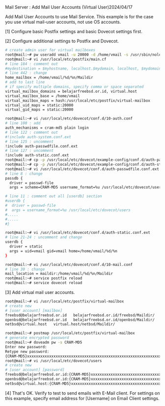 Mail Server : Add Mail User Accounts (Virtual User)2024/04/17
 	
Add Mail User Accounts to use Mail Service. This example is for the case you use virtual mail-user accounts, not use OS accounts.

[1]	Configure basic Postfix settings and basic Dovecot settings first.

[2]	Configure additional settings to Postfix and Dovecot.
```sh
# create admin user for virtual mailboxes
root@mail:~# pw useradd vmail -u 20000 -d /home/vmail -s /usr/sbin/nologin -m
root@mail:~# vi /usr/local/etc/postfix/main.cf
# line 184 : comment out
#mydestination = $myhostname, localhost.$mydomain, localhost, $mydomain
# line 442 : change
home_mailbox = /home/vmail/%d/%n/Maildir
# add to last line
# if specify multiple domains, specify comma or space separated
virtual_mailbox_domains = belajarfreebsd.or.id, virtual.host
virtual_mailbox_base = /home/vmail
virtual_mailbox_maps = hash:/usr/local/etc/postfix/virtual-mailbox
virtual_uid_maps = static:20000
virtual_gid_maps = static:20000

root@mail:~# vi /usr/local/etc/dovecot/conf.d/10-auth.conf
# line 100 : add
auth_mechanisms = cram-md5 plain login
# line 122 : comment out
#!include auth-system.conf.ext
# line 125 : uncomment
!include auth-passwdfile.conf.ext
# line 127 : uncomment
!include auth-static.conf.ext
root@mail:~# cp -p /usr/local/etc/dovecot/example-config/conf.d/auth-passwdfile.conf.ext /usr/local/etc/dovecot/conf.d/
root@mail:~# cp -p /usr/local/etc/dovecot/example-config/conf.d/auth-static.conf.ext /usr/local/etc/dovecot/conf.d/
root@mail:~# vi /usr/local/etc/dovecot/conf.d/auth-passwdfile.conf.ext
# line 8 : change
passdb {
  driver = passwd-file
  args = scheme=CRAM-MD5 username_format=%u /usr/local/etc/dovecot/users

# line 11 : comment out all [userdb] section
#userdb {
#  driver = passwd-file
#  args = username_format=%u /usr/local/etc/dovecot/users
#.....
#.....
#}

root@mail:~# vi /usr/local/etc/dovecot/conf.d/auth-static.conf.ext
# line 21-24 : uncomment and change
userdb {
  driver = static
  args = uid=vmail gid=vmail home=/home/vmail/%d/%n
}

root@mail:~# vi /usr/local/etc/dovecot/conf.d/10-mail.conf
# line 30 : change
mail_location = maildir:/home/vmail/%d/%n/Maildir
root@mail:~# service postfix reload
root@mail:~# service dovecot reload
```
[3]	Add virtual mail user accounts.
```sh
root@mail:~# vi /usr/local/etc/postfix/virtual-mailbox
# create new
# [user account] [mailbox]
freebsd@belajarfreebsd.or.id   belajarfreebsd.or.id/freebsd/Maildir/
openbsd@belajarfreebsd.or.id   belajarfreebsd.or.id/openbsd/Maildir/
netbsd@virtual.host   virtual.host/netbsd/Maildir/

root@mail:~# postmap /usr/local/etc/postfix/virtual-mailbox
# generate encrypted password
root@mail:~# doveadm pw -s CRAM-MD5
Enter new password:
Retype new password:
{CRAM-MD5}xxxxxxxxxxxxxxxxxxxxxxxxxxxxxxxxxxxxxxxxxxxxxxxxxxxxxxxxxxxxxxxx
root@mail:~# vi /usr/local/etc/dovecot/users
# create new
# [user account] [password]
freebsd@belajarfreebsd.or.id:{CRAM-MD5}xxxxxxxxxxxxxxxxxxxxxxxxxxxxxxxxxxxxxxxxxxxxxxxxxxxxxxxxxxxxxxxx
openbsd@belajarfreebsd.or.id:{CRAM-MD5}xxxxxxxxxxxxxxxxxxxxxxxxxxxxxxxxxxxxxxxxxxxxxxxxxxxxxxxxxxxxxxxx
netbsd@virtual.host:{CRAM-MD5}xxxxxxxxxxxxxxxxxxxxxxxxxxxxxxxxxxxxxxxxxxxxxxxxxxxxxxxxxxxxxxxx
```
[4]	That's OK. Verify to test to send emails with E-Mail client.
For settings on this example, specify email address for [Username] on Email Client settings.
